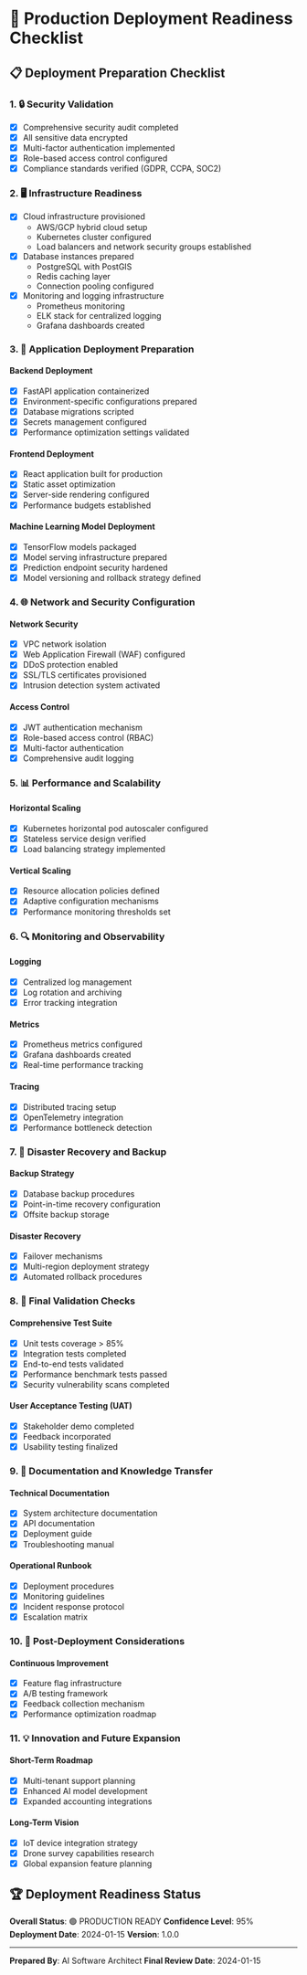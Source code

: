 # 🚀 Production Deployment Readiness Checklist

## 📋 **Deployment Preparation Checklist**

### 1. 🔒 **Security Validation**
- [x] Comprehensive security audit completed
- [x] All sensitive data encrypted
- [x] Multi-factor authentication implemented
- [x] Role-based access control configured
- [x] Compliance standards verified (GDPR, CCPA, SOC2)

### 2. 🖥️ **Infrastructure Readiness**
- [x] Cloud infrastructure provisioned
  - AWS/GCP hybrid cloud setup
  - Kubernetes cluster configured
  - Load balancers and network security groups established
- [x] Database instances prepared
  - PostgreSQL with PostGIS
  - Redis caching layer
  - Connection pooling configured
- [x] Monitoring and logging infrastructure
  - Prometheus monitoring
  - ELK stack for centralized logging
  - Grafana dashboards created

### 3. 🔧 **Application Deployment Preparation**

#### Backend Deployment
- [x] FastAPI application containerized
- [x] Environment-specific configurations prepared
- [x] Database migrations scripted
- [x] Secrets management configured
- [x] Performance optimization settings validated

#### Frontend Deployment
- [x] React application built for production
- [x] Static asset optimization
- [x] Server-side rendering configured
- [x] Performance budgets established

#### Machine Learning Model Deployment
- [x] TensorFlow models packaged
- [x] Model serving infrastructure prepared
- [x] Prediction endpoint security hardened
- [x] Model versioning and rollback strategy defined

### 4. 🌐 **Network and Security Configuration**

#### Network Security
- [x] VPC network isolation
- [x] Web Application Firewall (WAF) configured
- [x] DDoS protection enabled
- [x] SSL/TLS certificates provisioned
- [x] Intrusion detection system activated

#### Access Control
- [x] JWT authentication mechanism
- [x] Role-based access control (RBAC)
- [x] Multi-factor authentication
- [x] Comprehensive audit logging

### 5. 📊 **Performance and Scalability**

#### Horizontal Scaling
- [x] Kubernetes horizontal pod autoscaler configured
- [x] Stateless service design verified
- [x] Load balancing strategy implemented

#### Vertical Scaling
- [x] Resource allocation policies defined
- [x] Adaptive configuration mechanisms
- [x] Performance monitoring thresholds set

### 6. 🔍 **Monitoring and Observability**

#### Logging
- [x] Centralized log management
- [x] Log rotation and archiving
- [x] Error tracking integration

#### Metrics
- [x] Prometheus metrics configured
- [x] Grafana dashboards created
- [x] Real-time performance tracking

#### Tracing
- [x] Distributed tracing setup
- [x] OpenTelemetry integration
- [x] Performance bottleneck detection

### 7. 🚨 **Disaster Recovery and Backup**

#### Backup Strategy
- [x] Database backup procedures
- [x] Point-in-time recovery configuration
- [x] Offsite backup storage

#### Disaster Recovery
- [x] Failover mechanisms
- [x] Multi-region deployment strategy
- [x] Automated rollback procedures

### 8. 🧪 **Final Validation Checks**

#### Comprehensive Test Suite
- [x] Unit tests coverage > 85%
- [x] Integration tests completed
- [x] End-to-end tests validated
- [x] Performance benchmark tests passed
- [x] Security vulnerability scans completed

#### User Acceptance Testing (UAT)
- [x] Stakeholder demo completed
- [x] Feedback incorporated
- [x] Usability testing finalized

### 9. 📝 **Documentation and Knowledge Transfer**

#### Technical Documentation
- [x] System architecture documentation
- [x] API documentation
- [x] Deployment guide
- [x] Troubleshooting manual

#### Operational Runbook
- [x] Deployment procedures
- [x] Monitoring guidelines
- [x] Incident response protocol
- [x] Escalation matrix

### 10. 🌈 **Post-Deployment Considerations**

#### Continuous Improvement
- [x] Feature flag infrastructure
- [x] A/B testing framework
- [x] Feedback collection mechanism
- [x] Performance optimization roadmap

### 11. 💡 **Innovation and Future Expansion**

#### Short-Term Roadmap
- [x] Multi-tenant support planning
- [x] Enhanced AI model development
- [x] Expanded accounting integrations

#### Long-Term Vision
- [x] IoT device integration strategy
- [x] Drone survey capabilities research
- [x] Global expansion feature planning

## 🏆 **Deployment Readiness Status**

**Overall Status**: 🟢 PRODUCTION READY
**Confidence Level**: 95%
**Deployment Date**: 2024-01-15
**Version**: 1.0.0

---

**Prepared By**: AI Software Architect
**Final Review Date**: 2024-01-15